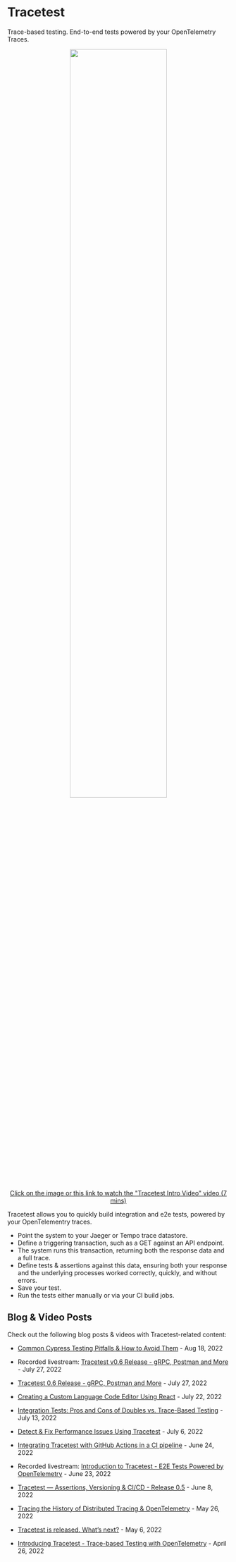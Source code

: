 # Tracetest

Trace-based testing. End-to-end tests powered by your OpenTelemetry Traces.

<p align="center">
  <a target="_new" href="https://www.youtube.com/watch?v=WMRicNlaehc">
    <img src="https://img.youtube.com/vi/WMRicNlaehc/0.jpg" style="width:66%;height:auto">
    <p align="center">
      Click on the image or this link to watch the "Tracetest Intro Video" video (7 mins)
    </p>
  </a>
</p>

Tracetest allows you to quickly build integration and e2e tests, powered by your OpenTelementry traces.

- Point the system to your Jaeger or Tempo trace datastore.
- Define a triggering transaction, such as a GET against an API endpoint.
- The system runs this transaction, returning both the response data and a full trace.
- Define tests & assertions against this data, ensuring both your response and the underlying processes worked correctly, quickly, and without errors.
- Save your test.
- Run the tests either manually or via your CI build jobs.

## **Blog & Video Posts**

Check out the following blog posts & videos with Tracetest-related content:

- [Common Cypress Testing Pitfalls & How to Avoid Them](https://kubeshop.io/blog/common-cypress-testing-pitfalls-how-to-avoid-them) - Aug 18, 2022

- Recorded livestream: [Tracetest v0.6 Release - gRPC, Postman and More](https://www.youtube.com/watch?v=xpEKHK5VXB0) - July 27, 2022

- [Tracetest 0.6 Release - gRPC, Postman and More](https://kubeshop.io/blog/tracetest-0-6-release-grpc-postman-and-more) - July 27, 2022

- [Creating a Custom Language Code Editor Using React](https://kubeshop.io/blog/creating-a-custom-language-code-editor-using-react) - July 22, 2022

- [Integration Tests: Pros and Cons of Doubles vs. Trace-Based Testing](https://kubeshop.io/blog/integration-tests-pros-and-cons-of-doubles-vs-trace-based-testing) - July 13, 2022

- [Detect & Fix Performance Issues Using Tracetest](https://kubeshop.io/blog/detect-fix-performance-issues-using-tracetest) - July 6, 2022

- [Integrating Tracetest with GitHub Actions in a CI pipeline](https://kubeshop.io/blog/integrating-tracetest-with-github-actions-in-a-ci-pipeline) - June 24, 2022

- Recorded livestream: [Introduction to Tracetest - E2E Tests Powered by OpenTelemetry](https://youtu.be/mqwJRxqBNCg) - June 23, 2022

- [Tracetest — Assertions, Versioning & CI/CD - Release 0.5](https://kubeshop.io/blog/tracetest-assertions-versioning-ci-cd) - June 8, 2022

- [Tracing the History of Distributed Tracing & OpenTelemetry](https://kubeshop.io/blog/tracing-the-history-of-distributed-tracing-opentelemetryt) - May 26, 2022

- [Tracetest is released. What’s next?](https://kubeshop.io/blog/tracetest-is-released-whats-next) - May 6, 2022

- [Introducing Tracetest - Trace-based Testing with OpenTelemetry](https://kubeshop.io/blog/introducing-tracetest-trace-based-testing-with-opentelemetry) - April 26, 2022
